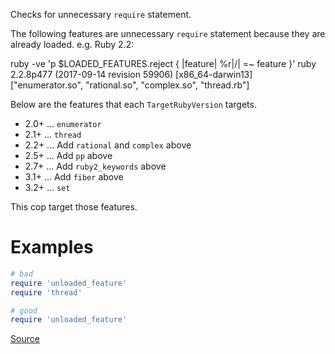 
Checks for unnecessary `require` statement.

The following features are unnecessary `require` statement because
they are already loaded. e.g. Ruby 2.2:

  ruby -ve 'p $LOADED_FEATURES.reject { |feature| %r|/| =~ feature }'
  ruby 2.2.8p477 (2017-09-14 revision 59906) [x86_64-darwin13]
  ["enumerator.so", "rational.so", "complex.so", "thread.rb"]

Below are the features that each `TargetRubyVersion` targets.

  * 2.0+ ... `enumerator`
  * 2.1+ ... `thread`
  * 2.2+ ... Add `rational` and `complex` above
  * 2.5+ ... Add `pp` above
  * 2.7+ ... Add `ruby2_keywords` above
  * 3.1+ ... Add `fiber` above
  * 3.2+ ... `set`

This cop target those features.

# Examples

```ruby
# bad
require 'unloaded_feature'
require 'thread'

# good
require 'unloaded_feature'
```

[Source](http://www.rubydoc.info/gems/rubocop/RuboCop/Cop/Lint/RedundantRequireStatement)